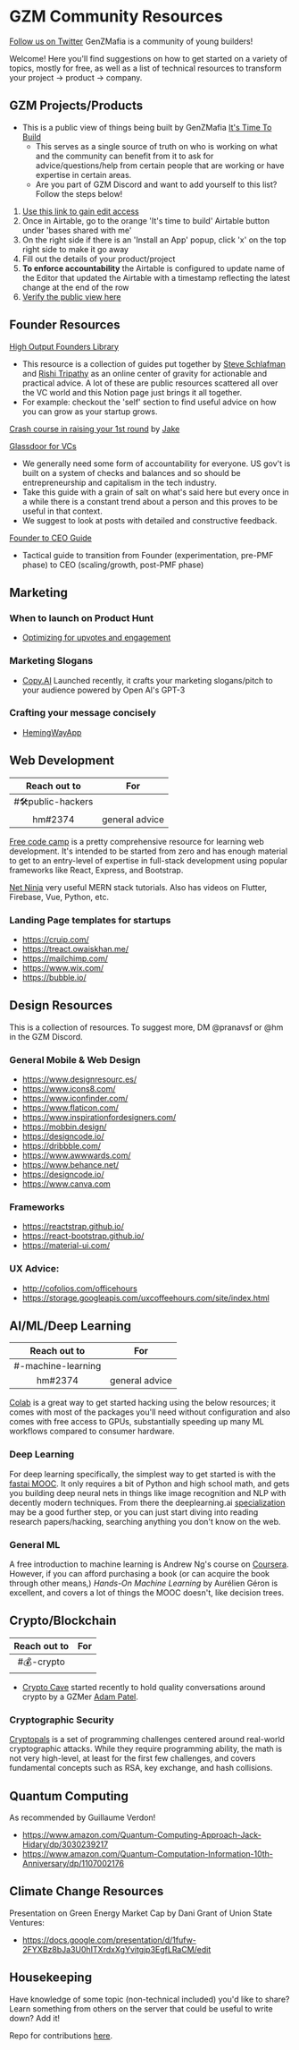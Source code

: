 # GZM Community Resources

[Follow us on Twitter](https://www.twitter.com/genzmafia)
GenZMafia is a community of young builders!

Welcome! Here you'll find suggestions on how to get started on a variety of topics, mostly for free, as well as a list of technical resources to transform your project -> product -> company.

## GZM Projects/Products

- This is a public view of things being built by GenZMafia [It's Time To Build](https://airtable.com/shrpyCBZF14uUUDkz)
  - This serves as a single source of truth on who is working on what and the community can benefit from it to ask for advice/questions/help from certain people that are working or have expertise in certain areas.
  - Are you part of GZM Discord and want to add yourself to this list? Follow the steps below!

1. [Use this link to gain edit access](https://airtable.com/invite/l?inviteId=invhPiaivEA8aVfqd&inviteToken=863d3dd0d721c0cccf6a0707295cfa27ce6b5e9a9e599b3f7f4d8de0693638bd)
2. Once in Airtable, go to the orange 'It's time to build' Airtable button under 'bases shared with me'
3. On the right side if there is an 'Install an App' popup, click 'x' on the top right side to make it go away
4. Fill out the details of your product/project
5. **To enforce accountability** the Airtable is configured to update name of the Editor that updated the Airtable with a timestamp reflecting the latest change at the end of the row
6. [Verify the public view here](https://airtable.com/shrpyCBZF14uUUDkz)

## Founder Resources

[High Output Founders Library](https://www.notion.so/High-Output-Founders-Library-48742928f9f149b8a777e11a1409ce0a)
- This resource is a collection of guides put together by [Steve Schlafman](https://schlaf.me/) and [Rishi Tripathy](http://twitter.com/rishi_tripathy_) as an online center of gravity for actionable and practical advice. A lot of these are public resources scattered all over the VC world and this Notion page just brings it all together.
- For example: checkout the 'self' section to find useful advice on how you can grow as your startup grows.

[Crash course in raising your 1st round](https://justjake.substack.com/p/crash-course-in-capital) by [Jake](https://twitter.com/JustJake)

[Glassdoor for VCs](vcguide.co)
- We generally need some form of accountability for everyone. US gov't is built on a system of checks and balances and so should be entrepreneurship and capitalism in the tech industry.
- Take this guide with a grain of salt on what's said here but every once in a while there is a constant trend about a person and this proves to be useful in that context.
- We suggest to look at posts with detailed and constructive feedback.

[Founder to CEO Guide](https://docs.google.com/document/d/1ZJZbv4J6FZ8Dnb0JuMhJxTnwl-dwqx5xl0s65DE3wO8/preview#)
- Tactical guide to transition from Founder (experimentation, pre-PMF phase) to CEO (scaling/growth, post-PMF phase)

## Marketing

### When to launch on Product Hunt
- [Optimizing for upvotes and engagement](https://paper.dropbox.com/doc/The-Ultimate-Guide-to-Statistics-of-Projects-at-Product-Hunt-SyveZ0MKznUytmusHmfWR)
  
### Marketing Slogans
- [Copy.AI](https://www.copy.ai/) Launched recently, it crafts your marketing slogans/pitch to your audience powered by Open AI's GPT-3

### Crafting your message concisely 
- [HemingWayApp](http://www.hemingwayapp.com/)

## Web Development

| Reach out to | For |
| :----------: | --- |
| #🛠public-hackers  | |
| hm#2374 | general advice |

[Free code camp](https://www.freecodecamp.org/learn) is a pretty comprehensive resource for learning web development. It's intended to be started from zero and has enough material to get to an entry-level of expertise in full-stack development using popular frameworks like React, Express, and Bootstrap.

[Net Ninja](https://www.youtube.com/c/TheNetNinja/featured) very useful MERN stack tutorials. Also has videos on Flutter, Firebase, Vue, Python, etc.

### Landing Page templates for startups
  - https://cruip.com/
  - https://treact.owaiskhan.me/
  - https://mailchimp.com/
  - https://www.wix.com/
  - https://bubble.io/

## Design Resources

This is a collection of resources. To suggest more, DM @pranavsf or @hm in the GZM Discord.

### General Mobile & Web Design
  - https://www.designresourc.es/
  - https://www.icons8.com/
  - https://www.iconfinder.com/
  - https://www.flaticon.com/
  - https://www.inspirationfordesigners.com/
  - https://mobbin.design/
  - https://designcode.io/
  - https://dribbble.com/
  - https://www.awwwards.com/
  - https://www.behance.net/
  - https://designcode.io/
  - https://www.canva.com
### Frameworks
  - https://reactstrap.github.io/
  - https://react-bootstrap.github.io/
  - https://material-ui.com/
### UX Advice:
  - http://cofolios.com/officehours
  - https://storage.googleapis.com/uxcoffeehours.com/site/index.html

## AI/ML/Deep Learning

| Reach out to | For |
| :----------: | --- |
| #-machine-learning | |
| hm#2374 | general advice |

[Colab](https://colab.research.google.com/) is a great way to get started hacking using the below resources; it comes with most of the packages you'll need without configuration and also comes with free access to GPUs, substantially speeding up many ML workflows compared to consumer hardware.

### Deep Learning
For deep learning specifically, the simplest way to get started is with the [fastai MOOC](https://course.fast.ai/). It only requires a bit of Python and high school math, and gets you building deep neural nets in things like image recognition and NLP with decently modern techniques.
From there the deeplearning.ai [specialization](https://www.coursera.org/specializations/deep-learning#courses) may be a good further step, or you can just start diving into reading research papers/hacking, searching anything you don't know on the web.

### General ML
A free introduction to machine learning is Andrew Ng's course on [Coursera](https://www.coursera.org/learn/machine-learning). However, if you can afford purchasing a book (or can acquire the book through other means,) *Hands-On Machine Learning* by Aurélien Géron is excellent, and covers a lot of things the MOOC doesn't, like decision trees.

## Crypto/Blockchain

| Reach out to | For |
| :----------: | --- |
| #💰-crypto | |
- [Crypto Cave](https://techunity.dev/) started recently to hold quality conversations around crypto by a GZMer [Adam Patel](https://twitter.com/adampatel23).

### Cryptographic Security
[Cryptopals](https://cryptopals.com/) is a set of programming challenges centered around real-world cryptographic attacks. While they require programming ability, the math is not very high-level, at least for the first few challenges, and covers fundamental concepts such as RSA, key exchange, and hash collisions.

## Quantum Computing
As recommended by Guillaume Verdon! 
- https://www.amazon.com/Quantum-Computing-Approach-Jack-Hidary/dp/3030239217
- https://www.amazon.com/Quantum-Computation-Information-10th-Anniversary/dp/1107002176

## Climate Change Resources
Presentation on Green Energy Market Cap by Dani Grant of Union State Ventures:
- https://docs.google.com/presentation/d/1fufw-2FYXBz8bJa3U0hITXrdxXgYvitgjp3EgfLRaCM/edit

## Housekeeping

Have knowledge of some topic (non-technical included) you'd like to share? Learn something from others on the server that could be useful to write down? Add it!

Repo for contributions [here](https://github.com/genzmafia/communityguide).
